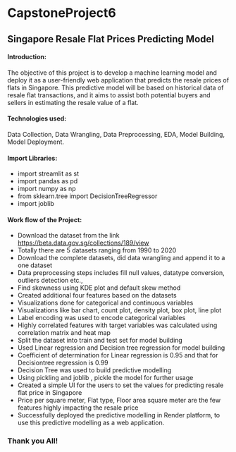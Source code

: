 # CapstoneProject6
## Singapore Resale Flat Prices Predicting Model

#### Introduction:

The objective of this project is to develop a machine learning model and deploy it as a user-friendly web application that predicts the resale prices of flats in Singapore. This predictive model will be based on historical data of resale flat transactions, and it aims to assist both potential buyers and sellers in estimating the resale value of a flat.

#### Technologies used:

Data Collection, Data Wrangling, Data Preprocessing, EDA, Model Building, Model Deployment.

#### Import Libraries:

* import streamlit as st
* import pandas as pd
* import numpy as np
* from sklearn.tree import DecisionTreeRegressor
* import joblib

#### Work flow of the Project:

* Download the dataset from the link https://beta.data.gov.sg/collections/189/view
* Totally there are 5 datasets ranging from 1990 to 2020
* Download the complete datasets, did data wrangling and append it to a one dataset
* Data preprocessing steps includes fill null values, datatype conversion, outliers detection etc.,
* Find skewness using KDE plot and default skew method
* Created additional four features based on the datasets
* Visualizations done for categorical and continuous variables
* Visualizations like bar chart, count plot, density plot, box plot, line plot
* Label encoding was used to encode categorical variables
* Highly correlated features with target variables was calculated using correlation matrix and heat map
* Split the dataset into train and test set for model building
* Used Linear regression and Decision tree regression for model building
* Coefficient of determination for Linear regression is 0.95 and that for Decisiontree regression is 0.99
* Decision Tree was used to build predictive modelling
* Using pickling and joblib , pickle the model for further usage
* Created a simple UI for the users to set the values for predicting resale flat price in Singapore
* Price per square meter, Flat type, Floor area square meter are the few features highly impacting the resale price
* Successfully deployed the predictive modelling in Render platform, to use this predictive modelling as a web application.

### Thank you All!

